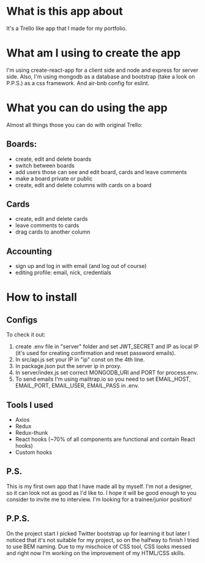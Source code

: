 # What is this app about

It's a Trello like app that I made for my portfolio.

# What am I using to create the app

I'm using create-react-app for a client side and node and express for server side. Also, I'm using mongodb as a database and bootstrap (take a look on P.P.S.) as a css framework. And air-bnb config for eslint.

# What you can do using the app

Almost all things those you can do with original Trello:

## Boards:
 - create, edit and delete boards
 - switch between boards
 - add users those can see and edit board, cards and leave comments
 - make a board private or public
 - create, edit and delete columns with cards on a board

## Cards
 - create, edit and delete cards
 - leave comments to cards
 - drag cards to another column

## Accounting
 - sign up and log in with email (and log out of course)
 - editing profile: email, nick, credentials

# How to install
## Configs
To check it out:
  1. create .env file in "server" folder and set JWT_SECRET and IP as local IP (it's used for creating confirmation and reset password emails).
  2. In src/api.js set your IP in "ip" const on the 4th line.
  3. In package.json put the server ip in proxy.
  4. In server/index.js set correct MONGODB_URI and PORT for process.env.
  5. To send emails I'm using mailtrap.io so you need to set EMAIL_HOST, EMAIL_PORT, EMAIL_USER, EMAIL_PASS in .env.

## Tools I used
 - Axios
 - Redux
 - Redux-thunk
 - React hooks (~70% of all components are functional and contain React hooks)
 - Custom hooks

## P.S.

This is my first own app that I have made all by myself. I'm not a designer, so it can look not as good as I'd like to. I hope it will be good enough to you consider to invite me to interview. I'm looking for a trainee/junior position!

## P.P.S.

On the project start I picked Twitter bootstrap up for learning it but later I noticed that it's not suitable for my project, so on the halfway to finish I tried to use BEM naming. Due to my mischoice of CSS tool, CSS looks messed and right now I'm working on the improvement of my HTML/CSS skills.
